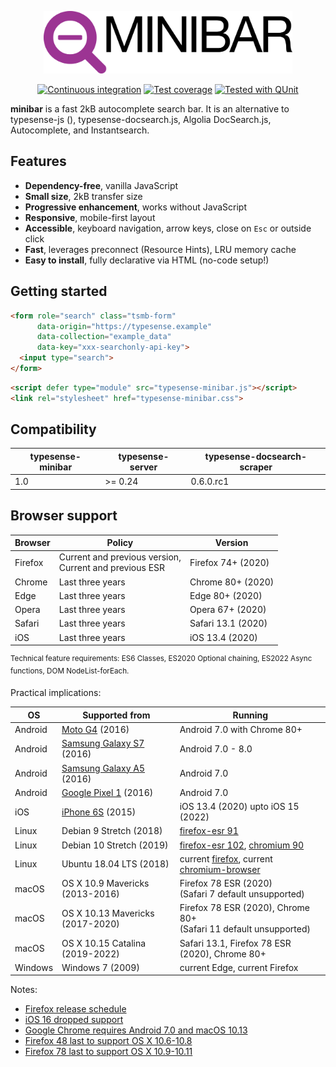 <p align="center"><img src="/assets/logo-text.svg" height="100" alt="minibar"></p>

<div align="center">

[![Continuous integration](https://github.com/Krinkle/typesense-minibar/actions/workflows/CI.yaml/badge.svg)](https://github.com/Krinkle/typesense-minibar/actions/workflows/CI.yaml?query=event%3Apush+branch%3Amain)
[![Test coverage](https://img.shields.io/badge/coverage-88%25-brightgreen.svg)](https://github.com/Krinkle/typesense-minibar/actions/workflows/CI.yaml?query=event%3Apush+branch%3Amain)
[![Tested with QUnit](https://img.shields.io/badge/tested_with-qunit-9c3493.svg)](https://qunitjs.com/)

</div>

**minibar** is a fast 2kB autocomplete search bar. It is an alternative to typesense-js (), typesense-docsearch.js, Algolia DocSearch.js, Autocomplete, and Instantsearch.

## Features

* **Dependency-free**, vanilla JavaScript
* **Small size**, 2kB transfer size
* **Progressive enhancement**, works without JavaScript
* **Responsive**, mobile-first layout
* **Accessible**, keyboard navigation, arrow keys, close on `Esc` or outside click
* **Fast**, leverages preconnect (Resource Hints), LRU memory cache
* **Easy to install**, fully declarative via HTML (no-code setup!)

## Getting started

```html
<form role="search" class="tsmb-form"
      data-origin="https://typesense.example"
      data-collection="example_data"
      data-key="xxx-searchonly-api-key">
  <input type="search">
</form>
```

```html
<script defer type="module" src="typesense-minibar.js"></script>
<link rel="stylesheet" href="typesense-minibar.css">
```

## Compatibility

| typesense-minibar | typesense-server | typesense-docsearch-scraper
|--|--|--
| 1.0 | >= 0.24 | 0.6.0.rc1 <!-- adds "group_by=url_without_anchor" -->

## Browser support

| Browser | Policy | Version
|--|--|--
| Firefox | Current and previous version,<br>Current and previous ESR | Firefox 74+ (2020)
| Chrome | Last three years | Chrome 80+ (2020)
| Edge | Last three years | Edge 80+ (2020)
| Opera | Last three years | Opera 67+ (2020)
| Safari | Last three years | Safari 13.1 (2020)
| iOS | Last three years | iOS 13.4 (2020)

<sup>Technical feature requirements: ES6 Classes, ES2020 Optional chaining, ES2022 Async functions, DOM NodeList-forEach.</sup>

Practical implications:

| OS | Supported from | Running
|--|--|--
| Android | [Moto G4](https://en.wikipedia.org/wiki/Moto_G4) (2016) | Android 7.0 with Chrome 80+
| Android | [Samsung Galaxy S7](https://en.wikipedia.org/wiki/Samsung_Galaxy_S7) (2016) | Android 7.0 - 8.0
| Android | [Samsung Galaxy A5](https://en.wikipedia.org/wiki/Samsung_Galaxy_A5_(2016)) (2016) | Android 7.0
| Android | [Google Pixel 1](https://en.wikipedia.org/wiki/Pixel_(1st_generation)) (2016) | Android 7.0
| iOS | [iPhone 6S](https://en.wikipedia.org/wiki/IPhone_6S) (2015) | iOS 13.4 (2020) upto iOS 15 (2022)
| Linux | Debian 9 Stretch (2018) | [firefox-esr 91](https://packages.debian.org/oldoldstable/firefox-esr)
| Linux | Debian 10 Stretch (2019) | [firefox-esr 102](https://packages.debian.org/oldstable/firefox-esr), [chromium 90](https://packages.debian.org/oldstable/chromium)
| Linux | Ubuntu 18.04 LTS (2018) | current [firefox](https://packages.ubuntu.com/bionic/firefox), current [chromium-browser](https://packages.ubuntu.com/bionic/chromium-browser)
| macOS | OS X 10.9 Mavericks (2013-2016) | Firefox 78 ESR (2020)<br>(Safari 7 default unsupported)
| macOS | OS X 10.13 Mavericks (2017-2020) | Firefox 78 ESR (2020), Chrome 80+<br>(Safari 11 default unsupported)
| macOS | OS X 10.15 Catalina (2019-2022) | Safari 13.1, Firefox 78 ESR (2020), Chrome 80+
| Windows | Windows 7 (2009) | current Edge, current Firefox

Notes:
* [Firefox release schedule](https://whattrainisitnow.com/calendar/)
* [iOS 16 dropped support](https://en.wikipedia.org/wiki/IOS_16#Supported_devices)
* [Google Chrome requires Android 7.0 and macOS 10.13](https://support.google.com/chrome/a/answer/7100626?hl=en)
* [Firefox 48 last to support OS X 10.6-10.8](https://www.mozilla.org/en-US/firefox/48.0/releasenotes/)
* [Firefox 78 last to support OS X 10.9-10.11](https://www.mozilla.org/en-US/firefox/78.0/releasenotes/)
